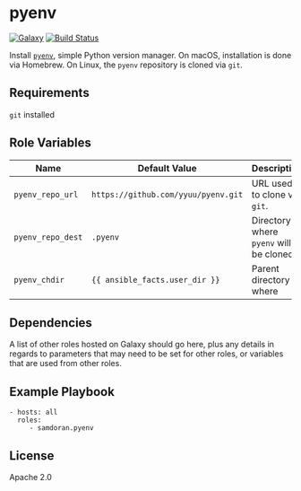 pyenv
=========
[![Galaxy](https://img.shields.io/badge/galaxy-samdoran.pyenv-blue.svg?style=flat)](https://galaxy.ansible.com/samdoran/pyenv)
[![Build Status](https://travis-ci.org/samdoran/ansible-role-pyenv.svg?branch=master)](https://travis-ci.org/samdoran/ansible-role-pyenv)

Install [`pyenv`](https://github.com/pyenv/pyenv), simple Python version manager. On macOS, installation is done via Homebrew. On Linux, the `pyenv` repository is cloned via `git`.

Requirements
------------

`git` installed

Role Variables
--------------

| Name              | Default Value       | Description          |
|-------------------|---------------------|----------------------|
| `pyenv_repo_url` | `https://github.com/yyuu/pyenv.git` | URL used to clone via `git`. |
| `pyenv_repo_dest` | `.pyenv` | Directory where `pyenv` will be cloned |
| `pyenv_chdir` | `{{ ansible_facts.user_dir }}` | Parent directory where  |


Dependencies
------------

A list of other roles hosted on Galaxy should go here, plus any details in regards to parameters that may need to be set for other roles, or variables that are used from other roles.

Example Playbook
----------------

    - hosts: all
      roles:
         - samdoran.pyenv

License
-------

Apache 2.0

